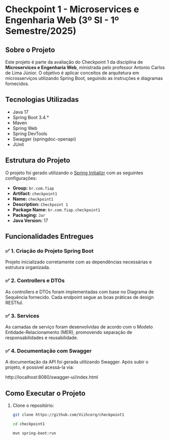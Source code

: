 # Checkpoint 1 - Microservices e Engenharia Web (3º SI - 1º Semestre/2025)

## Sobre o Projeto

Este projeto é parte da avaliação do Checkpoint 1 da disciplina de **Microservices e Engenharia Web**, ministrada pelo professor Antonio Carlos de Lima Júnior. O objetivo é aplicar conceitos de arquitetura em microsserviços utilizando Spring Boot, seguindo as instruções e diagramas fornecidos.

## Tecnologias Utilizadas

- Java 17
- Spring Boot 3.4.*
- Maven
- Spring Web
- Spring DevTools
- Swagger (springdoc-openapi)
- JUnit

## Estrutura do Projeto

O projeto foi gerado utilizando o [Spring Initializr](https://start.spring.io/) com as seguintes configurações:

- **Group:** `br.com.fiap`
- **Artifact:** `checkpoint1`
- **Name:** `checkpoint1`
- **Description:** `Checkpoint 1`
- **Package Name:** `br.com.fiap.checkpoint1`
- **Packaging:** `Jar`
- **Java Version:** 17

## Funcionalidades Entregues

### ✅ 1. Criação do Projeto Spring Boot

Projeto inicializado corretamente com as dependências necessárias e estrutura organizada.

### ✅ 2. Controllers e DTOs

As controllers e DTOs foram implementadas com base no Diagrama de Sequência fornecido. Cada endpoint segue as boas práticas de design RESTful.

### ✅ 3. Services

As camadas de serviço foram desenvolvidas de acordo com o Modelo Entidade-Relacionamento (MER), promovendo separação de responsabilidades e reusabilidade.


### ✅ 4. Documentação com Swagger

A documentação da API foi gerada utilizando Swagger. Após subir o projeto, é possível acessá-la via:

http://localhost:8080/swagger-ui/index.html


## Como Executar o Projeto

1. Clone o repositório:
   ```bash
   git clone https://github.com/Viihcerq/checkpoint1
   
   cd checkpoint1

   ```
    ```
   mvn spring-boot:run
    ```


